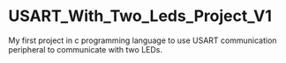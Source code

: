 # USART_With_Two_Leds_Project_V1
My first project in c programming language to use USART communication peripheral  to communicate with two LEDs.
